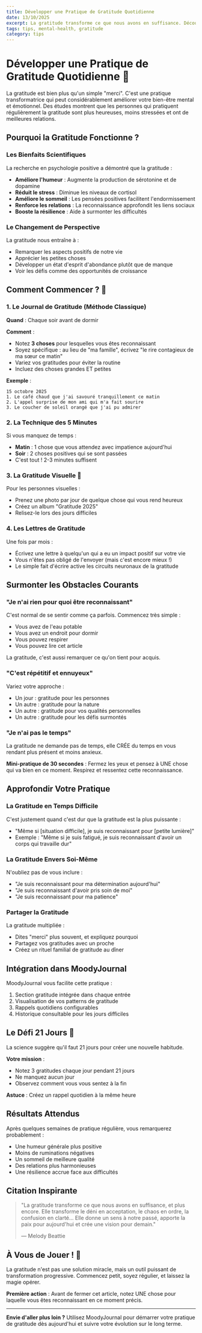 ```yaml
---
title: Développer une Pratique de Gratitude Quotidienne
date: 13/10/2025
excerpt: La gratitude transforme ce que nous avons en suffisance. Découvrez comment cultiver cette pratique puissante
tags: tips, mental-health, gratitude
category: tips
---
```


# Développer une Pratique de Gratitude Quotidienne 🙏

La gratitude est bien plus qu'un simple "merci". C'est une pratique transformatrice qui peut considérablement améliorer votre bien-être mental et émotionnel. Des études montrent que les personnes qui pratiquent régulièrement la gratitude sont plus heureuses, moins stressées et ont de meilleures relations.

## Pourquoi la Gratitude Fonctionne ?

### Les Bienfaits Scientifiques

La recherche en psychologie positive a démontré que la gratitude :

- **Améliore l'humeur** : Augmente la production de sérotonine et de dopamine
- **Réduit le stress** : Diminue les niveaux de cortisol
- **Améliore le sommeil** : Les pensées positives facilitent l'endormissement
- **Renforce les relations** : La reconnaissance approfondit les liens sociaux
- **Booste la résilience** : Aide à surmonter les difficultés

### Le Changement de Perspective

La gratitude nous entraîne à :
- Remarquer les aspects positifs de notre vie
- Apprécier les petites choses
- Développer un état d'esprit d'abondance plutôt que de manque
- Voir les défis comme des opportunités de croissance

## Comment Commencer ? 🌱

### 1. Le Journal de Gratitude (Méthode Classique)

**Quand** : Chaque soir avant de dormir

**Comment** :
- Notez **3 choses** pour lesquelles vous êtes reconnaissant
- Soyez spécifique : au lieu de "ma famille", écrivez "le rire contagieux de ma sœur ce matin"
- Variez vos gratitudes pour éviter la routine
- Incluez des choses grandes ET petites

**Exemple** :
```
15 octobre 2025
1. Le café chaud que j'ai savouré tranquillement ce matin
2. L'appel surprise de mon ami qui m'a fait sourire
3. Le coucher de soleil orangé que j'ai pu admirer
```

### 2. La Technique des 5 Minutes

Si vous manquez de temps :
- **Matin** : 1 chose que vous attendez avec impatience aujourd'hui
- **Soir** : 2 choses positives qui se sont passées
- C'est tout ! 2-3 minutes suffisent

### 3. La Gratitude Visuelle 📸

Pour les personnes visuelles :
- Prenez une photo par jour de quelque chose qui vous rend heureux
- Créez un album "Gratitude 2025"
- Relisez-le lors des jours difficiles

### 4. Les Lettres de Gratitude

Une fois par mois :
- Écrivez une lettre à quelqu'un qui a eu un impact positif sur votre vie
- Vous n'êtes pas obligé de l'envoyer (mais c'est encore mieux !)
- Le simple fait d'écrire active les circuits neuronaux de la gratitude

## Surmonter les Obstacles Courants

### "Je n'ai rien pour quoi être reconnaissant"

C'est normal de se sentir comme ça parfois. Commencez très simple :
- Vous avez de l'eau potable
- Vous avez un endroit pour dormir
- Vous pouvez respirer
- Vous pouvez lire cet article

La gratitude, c'est aussi remarquer ce qu'on tient pour acquis.

### "C'est répétitif et ennuyeux"

Variez votre approche :
- Un jour : gratitude pour les personnes
- Un autre : gratitude pour la nature
- Un autre : gratitude pour vos qualités personnelles
- Un autre : gratitude pour les défis surmontés

### "Je n'ai pas le temps"

La gratitude ne demande pas de temps, elle CRÉE du temps en vous rendant plus présent et moins anxieux.

**Mini-pratique de 30 secondes** :
Fermez les yeux et pensez à UNE chose qui va bien en ce moment. Respirez et ressentez cette reconnaissance.

## Approfondir Votre Pratique

### La Gratitude en Temps Difficile

C'est justement quand c'est dur que la gratitude est la plus puissante :
- "Même si [situation difficile], je suis reconnaissant pour [petite lumière]"
- Exemple : "Même si je suis fatigué, je suis reconnaissant d'avoir un corps qui travaille dur"

### La Gratitude Envers Soi-Même

N'oubliez pas de vous inclure :
- "Je suis reconnaissant pour ma détermination aujourd'hui"
- "Je suis reconnaissant d'avoir pris soin de moi"
- "Je suis reconnaissant pour ma patience"

### Partager la Gratitude

La gratitude multipliée :
- Dites "merci" plus souvent, et expliquez pourquoi
- Partagez vos gratitudes avec un proche
- Créez un rituel familial de gratitude au dîner

## Intégration dans MoodyJournal

MoodyJournal vous facilite cette pratique :
1. Section gratitude intégrée dans chaque entrée
2. Visualisation de vos patterns de gratitude
3. Rappels quotidiens configurables
4. Historique consultable pour les jours difficiles

## Le Défi 21 Jours 🎯

La science suggère qu'il faut 21 jours pour créer une nouvelle habitude.

**Votre mission** :
- Notez 3 gratitudes chaque jour pendant 21 jours
- Ne manquez aucun jour
- Observez comment vous vous sentez à la fin

**Astuce** : Créez un rappel quotidien à la même heure

## Résultats Attendus

Après quelques semaines de pratique régulière, vous remarquerez probablement :
- Une humeur générale plus positive
- Moins de ruminations négatives
- Un sommeil de meilleure qualité
- Des relations plus harmonieuses
- Une résilience accrue face aux difficultés

## Citation Inspirante

> "La gratitude transforme ce que nous avons en suffisance, et plus encore. Elle transforme le déni en acceptation, le chaos en ordre, la confusion en clarté... Elle donne un sens à notre passé, apporte la paix pour aujourd'hui et crée une vision pour demain."
> 
> — Melody Beattie

## À Vous de Jouer ! 💚

La gratitude n'est pas une solution miracle, mais un outil puissant de transformation progressive. Commencez petit, soyez régulier, et laissez la magie opérer.

**Première action** : Avant de fermer cet article, notez UNE chose pour laquelle vous êtes reconnaissant en ce moment précis.

---

**Envie d'aller plus loin ?** Utilisez MoodyJournal pour démarrer votre pratique de gratitude dès aujourd'hui et suivre votre évolution sur le long terme.

